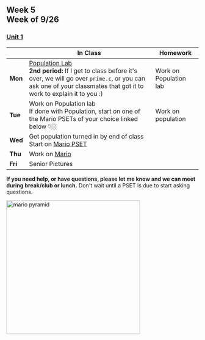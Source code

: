 ## Week 5 <br>Week of 9/26

### [Unit 1](/apcsp/curriculum/1)  

  |       |In Class               |Homework   |
  |-------|---------              |---------  |
  |**Mon**|[Population Lab](\apcsp\psets\population)<br>**2nd period:** If I get to class before it's over, we will go over `prime.c`, or you can ask one of your classmates that got it to work to explain it to you :) |Work on Population lab |
  |**Tue**|Work on Population lab<br>If done with Population, start on one of the Mario PSETs of your choice linked below 👇🏼 |Work on  population |
  |**Wed**|Get population turned in by end of class<br>Start on [Mario PSET](https://candib80.github.io/apcsp/curriculum/1/#labs-practice-and-problems) | |
  |**Thu**|Work on [Mario](https://candib80.github.io/apcsp/curriculum/1/#labs-practice-and-problems) | |
  |**Fri**|Senior Pictures | |
  

  **If you need help, or have questions, please let me know and we can meet during break/club or lunch.** Don't wait until a PSET is due to start asking questions.

<img src="https://i.ytimg.com/vi/NxKVrEbVrCI/hqdefault.jpg" alt="mario pyramid" height="350">

<meta http-equiv="refresh" content="300"/>
